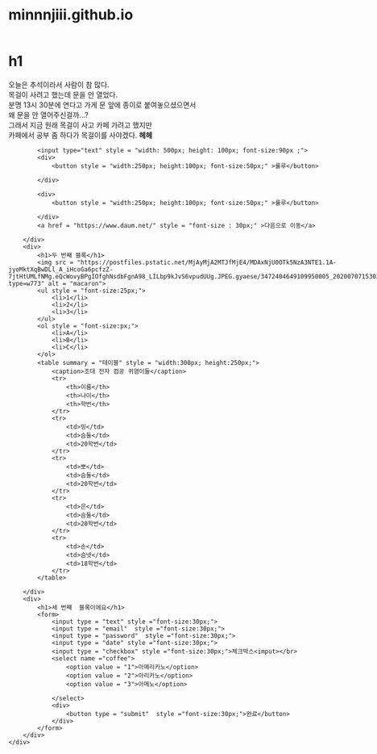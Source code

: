# minnnjiii.github.io
<html>
<head>
    <title>민의 웹사이트</title>
</head>
<body>
    <div style = "display: flex;">
        <div>
            <h1>  h1  </h1>
            <p> 오늘은 추석이라서 사람이 참 많다. <br/>
                목걸이 사려고 했는데 문을 안 열었다. <br/>
                분명 13시 30분에 연다고 가게 문 앞에 종이로 붙여놓으셨으면서 <br/> 왜 문을 
                안 열어주신걸까...? <br/> 그래서 지금 원래 목걸이 사고 카페 가려고 했지만 <br/> 카페에서 공부 좀 
                하다가 목걸이를 사야겠다. <strong>헤헤 </strong> </p>
        
            <input type="text" style = "width: 500px; height: 100px; font-size:90px ;">
            <div>
                <button style = "width:250px; height:100px; font-size:50px;" >룰루</button> 
                
            </div>
        
            <div>
                <button style = "width:250px; height:100px; font-size:50px;" >룰루</button> 
            
            </div>
            <a href = "https://www.daum.net/" style = "font-size : 30px;" >다음으로 이동</a>
        
        </div>
        <div>
            <h1>두 번째 블록</h1>
            <img src = "https://postfiles.pstatic.net/MjAyMjA2MTJfMjE4/MDAxNjU0OTk5NzA3NTE1.1A-jyoMktXqBwDLl_A_iHcoGa6pcfzZ-7jtHtUMLfNMg.eQcWovyBPgIOfghNsdbFgnA98_LILbp9kJvS6vpudUUg.JPEG.gyaese/3472404649109950005_20200707153039607.jpg?type=w773" alt = "macaron"> 
            <ul style = "font-size:25px;">
                <li>1</li>
                <li>2</li>
                <li>3</li>
            </ul>
            <ol style = "font-size:px;">
                <li>A</li>
                <li>B</li>
                <li>C</li>
            </ol>
            <table summary = "테이블" style = "width:300px; height:250px;"> 
                <caption>조대 전자 컴공 귀염이들</caption>
                <tr>
                    <th>이름</th>
                    <th>나이</th>
                    <th>학번</th>
                </tr>
                <tr>
                    <td>밍</td>
                    <td>슴둘</td>
                    <td>20학번</td>
                </tr>
                <tr>
                    <td>뽀</td>
                    <td>슴둘</td>
                    <td>20학번</td>
                </tr>
                <tr>
                    <td>은</td>
                    <td>슴둘</td>
                    <td>20학번</td>
                </tr>
                <tr>
                    <td>손</td>
                    <td>슴넷</td>
                    <td>18학번</td>
                </tr>
            </table>
                
        </div>
        <div>
            <h1>세 번째  블록이에요</h1>
            <form>
                <input type = "text" style ="font-size:30px;">
                <input type = "email"  style ="font-size:30px;">
                <input type = "password"  style ="font-size:30px;">
                <input type = "date" style ="font-size:30px;">
                <input type = "checkbox" style ="font-size:30px;">체크박스<imput></br>
                <select name ="coffee">
                    <option value = "1">아메리카노</option>
                    <option value = "2">아리카노</option>
                    <option value = "3">아메노</option>
                    
                </select>
                <div>
                    <button type = "submit"  style ="font-size:30px;">완료</button>
                </div>
            </form>
        </div>
    </div>

    
    
    
       
    
</body> 
</html>

<!--

-->
